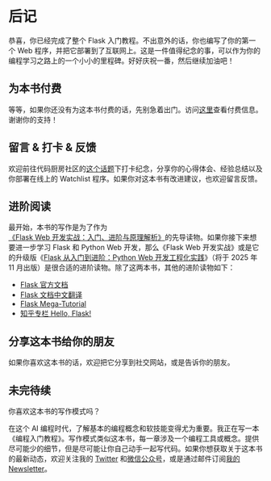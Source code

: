 # 后记

恭喜，你已经完成了整个 Flask 入门教程。不出意外的话，你也编写了你的第一个 Web 程序，并把它部署到了互联网上。这是一件值得纪念的事，可以作为你的编程学习之路上的一个小小的里程碑。好好庆祝一番，然后继续加油吧！

## 为本书付费

等等，如果你还没有为这本书付费的话，先别急着出门。访问[这里](pay.md)查看付费信息。谢谢你的支持！

## 留言 & 打卡 & 反馈

欢迎前往代码厨房社区的[这个话题](https://codekitchen.community/t/topic/64)下打卡纪念，分享你的心得体会、经验总结以及你部署在线上的 Watchlist 程序。如果你对这本书有改进建议，也欢迎留言反馈。

## 进阶阅读

最开始，本书的写作是为了作为[《Flask Web 开发实战：入门、进阶与原理解析》](http://helloflask.com/book/1)的先导读物。如果你接下来想要进一步学习 Flask 和 Python Web 开发，那么《Flask Web 开发实战》或是它的升级版《[Flask 从入门到进阶：Python Web 开发工程化实践](https://helloflask.com/book/4)》（将于 2025 年 11 月出版）是很合适的进阶读物。除了这两本书，其他的进阶读物如下：

* [Flask 官方文档](https://flask.palletsprojects.com/)
* [Flask 文档中文翻译](https://flask.palletsprojects.com/zh-cn/stable/)
* [Flask Mega-Tutorial](https://blog.miguelgrinberg.com/post/the-flask-mega-tutorial-part-i-hello-world)
* [知乎专栏 Hello, Flask!](https://zhuanlan.zhihu.com/flask)

## 分享这本书给你的朋友

如果你喜欢这本书的话，欢迎把它分享到社交网站，或是告诉你的朋友。

## 未完待续

你喜欢这本书的写作模式吗？

在这个 AI 编程时代，了解基本的编程概念和软技能变得尤为重要。我正在写一本《编程入门教程》。写作模式类似这本书，每一章涉及一个编程工具或概念。提供尽可能少的细节，但是尽可能让你自己动手一起写代码。如果你想获取关于这本书的最新动态，欢迎关注我的 [Twitter](https://x.com/greylihui) 和[微信公众号](https://greyli.com/files/qrcode_gh.jpg)，或是通过邮件订阅[我的 Newsletter](https://greyli.com/subscribe/)。
